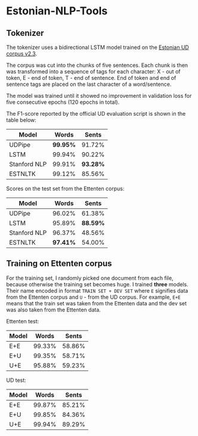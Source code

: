 # Estonian-NLP-Tools

## Tokenizer

The tokenizer uses a bidirectional LSTM model trained on the [Estonian UD corpus v2.3](https://github.com/UniversalDependencies/UD_Estonian-EDT). 

The corpus was cut into the chunks of five sentences. Each chunk is then was transformed into a sequence of tags for each character: X - out of token, E - end of token, T - end of sentence. 
End of token and end of sentence tags are placed on the last character of a word/sentence. 

The model was trained until it showed no improvement in validation loss for five consecutive epochs (120 epochs in total).

The F1-score reported by the official UD evaluation script is shown in the table below:

<table>
    <thead>
        <tr>
            <th>Model</th>
            <th>Words</th>
            <th>Sents</th>
        </tr>
    </thead>
    <tbody>
        <tr>
            <td>UDPipe</td>
            <td><b>99.95%</b></td>
            <td>91.72%	</td>
        </tr>
        <tr>
            <td>LSTM</td>
            <td>99.94%</td>
            <td>90.22%</td>
        </tr>
        <tr>
            <td>Stanford NLP</td>
            <td>99.91%</td>
            <td><b>93.28%</b></td>
        </tr>
        <tr>
            <td>ESTNLTK</td>
            <td>99.12%</td>
            <td>85.56%</td>
        </tr>
    </tbody>
</table>


Scores on the test set from the Ettenten corpus: 

<table>
    <thead>
        <tr>
            <th>Model</th>
            <th>Words</th>
            <th>Sents</th>
        </tr>
    </thead>
    <tbody>
        <tr>
            <td>UDPipe</td>
            <td>96.02%</td>
            <td>61.38%</td>
        </tr>
        <tr>
            <td>LSTM</td>
            <td>95.89%</td>
            <td><b>88.59%</b></td>
        </tr>
        <tr>
            <td>Stanford NLP</td>
            <td>96.37%</td>
            <td>48.56%</td>
        </tr>
        <tr>
            <td>ESTNLTK</td>
            <td><b>97.41%</b></td>
            <td>54.00%</td>
        </tr>
    </tbody>
</table>

## Training on Ettenten corpus

For the training set, I randomly picked one document from each file, because otherwise the training set becomes huge. I trained **three** models. Their name encoded in format `TRAIN SET + DEV SET` where `E` signifies data from the Ettenten corpus and `U` - from the UD corpus. For example, `E+E` means that the train set was taken from the Ettenten data and the dev set was also taken from the Ettenten data.

Ettenten test:

<table>
    <thead>
        <tr>
            <th>Model</th>
            <th>Words</th>
            <th>Sents</th>
        </tr>
    </thead>
    <tbody>
        <tr>
            <td>E+E</td>
            <td>99.33%</td>
            <td>58.86%</td>
        </tr>
        <tr>
            <td>E+U</td>
            <td>99.35%</td>
            <td>58.71%</td>
        </tr>
        <tr>
            <td>U+E</td>
            <td>95.88%</td>
            <td>59.23%</td>
        </tr>
    </tbody>
</table>


UD test:

<table>
    <thead>
        <tr>
            <th>Model</th>
            <th>Words</th>
            <th>Sents</th>
        </tr>
    </thead>
    <tbody>
        <tr>
            <td>E+E</td>
            <td>99.87%</td>
            <td>85.21%</td>
        </tr>
        <tr>
            <td>E+U</td>
            <td>99.85%</td>
            <td>84.36%</td>
        </tr>
        <tr>
            <td>U+E</td>
            <td>99.94%</td>
            <td>89.29%</td>
        </tr>
    </tbody>
</table>
